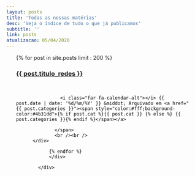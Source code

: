 ```yaml
---
layout: posts
title: 'Todas as nossas matérias'
desc: 'Veja o índice de tudo o que já publicamos'
subtitle: ''
link: posts
atualizacao: 05/04/2020
---
```




<!-- índice simples de matérias  -->
<div class="container" style="padding: 0 5% 0px;max-width:850px">
          <div class="row">

{% for post in site.posts limit : 200 %}
        <div class="col-sm-6 col-lg-6">
                <a href="{{ post.url | prepend: site.baseurl | replace: '//', '/' }}">
                  <h3 class="page-tttt">{{ post.titulo_redes }}</h3></a>
                  <br />
                  <span class="arquivado" style="color:#000;font-weight:300">

                    <i class="far fa-calendar-alt"></i> {{ post.date | date: '%d/%m/%Y' }} &middot; Arquivado em <a href="{{ post.categories }}"><span style="color:#fff;background-color:#4b31dd">{% if post.cat %}{{ post.cat }} {% else %} {{ post.categories }}{% endif %}</span></a>

                  </span>
                  <br /><br />
          </div>

                {% endfor %}
                </div>

            </div>


<br /><br /><br />

<style>
  .row [class*='col-'] {
  background-clip: content-box;
  min-height: 120px;
  margin-bottom: 10px;
}

.tall {
  height: 160px;
}
.taller {
  height: 200px;
}

</style>

<script type="text/javascript">
  $('.row').masonry({
  itemSelector : '.col-xs-6'
});
</script>
